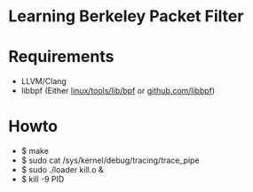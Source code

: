 Learning Berkeley Packet Filter
===============================

# Requirements

- LLVM/Clang
- libbpf (Either [linux/tools/lib/bpf](https://elixir.bootlin.com/linux/v6.13.7/source/tools/lib/bpf) or [github.com/libbpf](https://github.com/libbpf/libbpf))

# Howto

- $ make
- $ sudo cat /sys/kernel/debug/tracing/trace_pipe
- $ sudo ./loader kill.o &
- $ kill -9 PID
